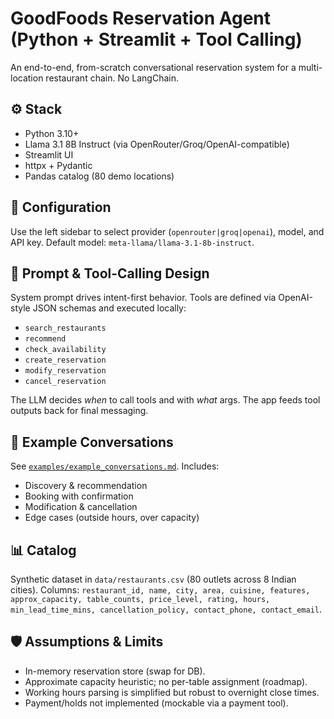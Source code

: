 # GoodFoods Reservation Agent (Python + Streamlit + Tool Calling)

An end-to-end, from-scratch conversational reservation system for a multi-location restaurant chain. No LangChain.

## ⚙️ Stack
- Python 3.10+
- Llama 3.1 8B Instruct (via OpenRouter/Groq/OpenAI-compatible)
- Streamlit UI
- httpx + Pydantic
- Pandas catalog (80 demo locations)

## 🔧 Configuration
Use the left sidebar to select provider (`openrouter|groq|openai`), model, and API key. Default model: `meta-llama/llama-3.1-8b-instruct`.

## 🧠 Prompt & Tool-Calling Design
System prompt drives intent-first behavior. Tools are defined via OpenAI-style JSON schemas and executed locally:
- `search_restaurants`
- `recommend`
- `check_availability`
- `create_reservation`
- `modify_reservation`
- `cancel_reservation`

The LLM decides *when* to call tools and with *what* args. The app feeds tool outputs back for final messaging.

## 🧪 Example Conversations
See [`examples/example_conversations.md`](examples/example_conversations.md). Includes:
- Discovery & recommendation
- Booking with confirmation
- Modification & cancellation
- Edge cases (outside hours, over capacity)

## 📊 Catalog
Synthetic dataset in `data/restaurants.csv` (80 outlets across 8 Indian cities). Columns:
`restaurant_id, name, city, area, cuisine, features, approx_capacity, table_counts, price_level, rating, hours, min_lead_time_mins, cancellation_policy, contact_phone, contact_email`.

## 🛡️ Assumptions & Limits
- In-memory reservation store (swap for DB).
- Approximate capacity heuristic; no per-table assignment (roadmap).
- Working hours parsing is simplified but robust to overnight close times.
- Payment/holds not implemented (mockable via a payment tool).

